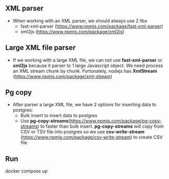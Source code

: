 ## XML parser

- When working with an XML parser, we should always use 2 libs
  - fast-xml-parser (https://www.npmjs.com/package/fast-xml-parser)
  - xml2js (https://www.npmjs.com/package/xml2js)

## Large XML file parser

- If we working with a large XML file, we can not use <b>fast-xml-parser</b> or <b>xml2js</b> because it parser to 1 large Javascript object. We need process an XML stream chunk by chunk. Fortunately, nodejs has <b>XmlStream</b> (https://www.npmjs.com/package/xml-stream)

## Pg copy

- After parser a large XML file, we have 2 options for inserting data to postgres:
  - Bulk insert to insert data to postgres
  - Use <b>pg-copy-streams</b>(https://www.npmjs.com/package/pg-copy-streams) to faster than bulk insert. <b>pg-copy-streams</b> will copy from CSV or TSV file into postgres so we use <b>csv-write-stream</b> (https://www.npmjs.com/package/csv-write-stream) to create CSV file

## Run

docker compose up

